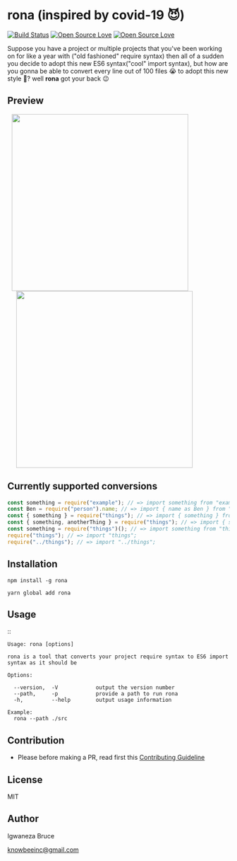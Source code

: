 # rona (inspired by covid-19 😈)

[![Build Status](https://travis-ci.com/knowbee/rona.svg?token=yN9jXnk59suszMqNsJJb&branch=master)](https://travis-ci.com/knowbee/rona)
[![Open Source Love](https://badges.frapsoft.com/os/v1/open-source.svg?v=102)](https://github.com/ellerbrock/open-source-badge/)
[![Open Source Love](https://badges.frapsoft.com/os/mit/mit.svg?v=102)](https://github.com/ellerbrock/open-source-badge/)

Suppose you have a project or multiple projects that you've been working on for like a year with ("old fashioned" require syntax) then all of a sudden you decide to adopt this new ES6 syntax("cool" import syntax), but how are you gonna be able to convert every line out of 100 files 😭 to adopt this new style 🤔? well **rona** got your back 😉

## Preview

<p>
    <img src="https://raw.githubusercontent.com/knowbee/hosting/master/assets/rona_before.PNG" width="400px" height="auto" hspace="10"/>
    <img src="https://raw.githubusercontent.com/knowbee/hosting/master/assets/rona_after.PNG" width="400px" height="auto" hspace="20"/>
</p>

## Currently supported conversions

```js
const something = require("example"); // => import something from "example";
const Ben = require("person").name; // => import { name as Ben } from "person";
const { something } = require("things"); // => import { something } from "things";
const { something, anotherThing } = require("things"); // => import { something, anotherThing } from "things";
const something = require("things")(); // => import something from "things";
require("things"); // => import "things";
require("../things"); // => import "../things";
```

## Installation

```
npm install -g rona
```

```
yarn global add rona
```

## Usage

::

    Usage: rona [options]

    rona is a tool that converts your project require syntax to ES6 import syntax as it should be

    Options:

      --version,  -V            output the version number
      --path,     -p            provide a path to run rona
      -h,         --help        output usage information

    Example:
      rona --path ./src

## Contribution

- Please before making a PR, read first this [Contributing Guideline](./CONTRIBUTING.md)

## License

MIT

## Author

Igwaneza Bruce

<knowbeeinc@gmail.com>
